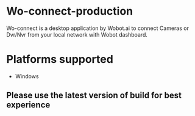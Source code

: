 # Wo-connect-production

Wo-connect is a desktop application by Wobot.ai to connect Cameras or Dvr/Nvr from your local network with Wobot dashboard.


# Platforms supported 
- Windows

## Please use the latest version of build for best experience 
